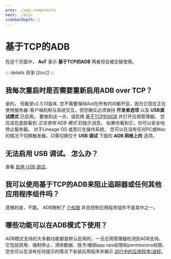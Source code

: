 ```yaml
---
prev: ./app-components
next: ./misc
sidebarDepth: 2
---
```


# 基于TCP的ADB
在这个页面中， **AoT** 表示 **基于TCP的ADB** 两者将会被交替使用。

::: details 目录
[[toc]]
:::

## 我每次重启时是否需要重新启用ADB over TCP？
是的。 但截至v2.5.13版本, 您不需要保持Aot在所有时间都开启，因为它现在正在使用服务器-客户端机制与系统交互，但您确实必须保持 **开发者选项** 以及 **USB调试模式** 已启用。 要做到这一点，请启用 [基于TCP的ADB][aot] 并打开应用管理器。 您应该在底部看到 _正在使用 ADB 模式_ 的提示消息。 如果你看到它，你可以安全地停止服务器。 对于Lineage OS 或其衍生操作系统， 您可以在没有任何PC或Mac的情况下切换触发器。只需切换位于 **USB 调试** 下面的 **ADB 网络上的** 选项。

## 无法启用 USB 调试。 怎么办？
查看 [启用 USB 调试][aott]。

## 我可以使用基于TCP的ADB来阻止追踪器或任何其他应用程序组件吗？
遗憾的是，不能。 ADB限制了 [个权限][adb_perms] 并且控制应用程序组件不是其中之一。

## 哪些功能可以在ADB模式下使用？
ADB模式支持的大多数功能都是默认启用的，一旦应用管理器检测到ADB支持。 它包括禁用、强制停止、清除数据、授予/撤销app ops权限和permissions权限。 您也可以在没有任何提示的情况下安装应用程序并展示 [运行中的应用程序/进程][running_apps]。

[aot]: ../guide/adb-over-tcp.md
[aott]: ../guide/adb-over-tcp.md#_2-启用usb调试
[adb_perms]: https://github.com/aosp-mirror/platform_frameworks_base/blob/master/packages/Shell/AndroidManifest.xml
[running_apps]: ../guide/main-page.md#正在运行的应用
